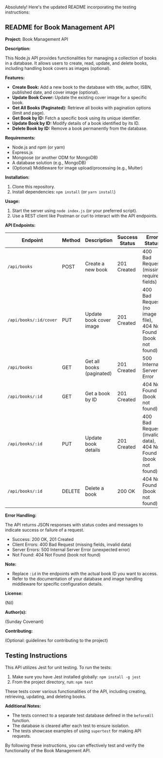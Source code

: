 Absolutely! Here's the updated README incorporating the testing instructions:

## README for Book Management API

**Project:** Book Management API

**Description:**

This Node.js API provides functionalities for managing a collection of books in a database. It allows users to create, read, update, and delete books, including handling book covers as images (optional).

**Features:**

- **Create Book:** Add a new book to the database with title, author, ISBN, published date, and cover image (optional).
- **Update Book Cover:** Update the existing cover image for a specific book.
- **Get All Books (Paginated):** Retrieve all books with pagination options (limit and page).
- **Get Book by ID:** Fetch a specific book using its unique identifier.
- **Update Book by ID:** Modify details of a book identified by its ID.
- **Delete Book by ID:** Remove a book permanently from the database.

**Requirements:**

- Node.js and npm (or yarn)
- Express.js
- Mongoose (or another ODM for MongoDB)
- A database solution (e.g., MongoDB)
- (Optional) Middleware for image upload/processing (e.g., Multer)

**Installation:**

1. Clone this repository.
2. Install dependencies: `npm install` (or `yarn install`)

**Usage:**

1. Start the server using `node index.js` (or your preferred script).
2. Use a REST client like Postman or curl to interact with the API endpoints.

**API Endpoints:**

| Endpoint | Method | Description | Success Status | Error Status |
|---|---|---|---|---|
| `/api/books` | POST | Create a new book | 201 Created | 400 Bad Request (missing required fields) |
| `/api/books/:id/cover` | PUT | Update book cover image | 201 Created | 400 Bad Request (no image file), 404 Not Found (book not found) |
| `/api/books` | GET | Get all books (paginated) | 201 Created | 500 Internal Server Error |
| `/api/books/:id` | GET | Get a book by ID | 201 Created | 404 Not Found (book not found) |
| `/api/books/:id` | PUT | Update book details | 201 Created | 400 Bad Request (invalid data), 404 Not Found (book not found) |
| `/api/books/:id` | DELETE | Delete a book | 200 OK | 404 Not Found (book not found) |

**Error Handling:**

The API returns JSON responses with status codes and messages to indicate success or failure of a request. 

* Success: 200 OK, 201 Created
* Client Errors: 400 Bad Request (missing fields, invalid data)
* Server Errors: 500 Internal Server Error (unexpected error)
* Not Found: 404 Not Found (book not found)

**Note:**

- Replace `:id` in the endpoints with the actual book ID you want to access.
- Refer to the documentation of your database and image handling middleware for specific configuration details.

**License:**

(Nil)

**Author(s):**

(Sunday Covenant)

**Contributing:**

(Optional: guidelines for contributing to the project)

## Testing Instructions

This API utilizes Jest for unit testing. To run the tests:

1. Make sure you have Jest installed globally: `npm install -g jest`
2. From the project directory, run: `npm test`

These tests cover various functionalities of the API, including creating, retrieving, updating, and deleting books. 

**Additional Notes:**

- The tests connect to a separate test database defined in the `beforeAll` function.
- The database is cleared after each test to ensure isolation.
- The tests showcase examples of using `supertest` for making API requests.

By following these instructions, you can effectively test and verify the functionality of the Book Management API.
